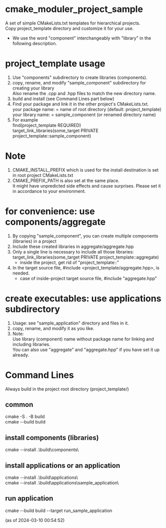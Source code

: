 # cmake_moduler_project_sample
A set of simple CMakeLists.txt templates for hierarchical projects.  
Copy project_template directory and customize it for your use.  
* We use the word "component" interchangeably with "library" in the following description.  

# project_template usage
1. Use "components" subdirectory to create libraries (components).  
2. copy, rename, and modify "sample_component" subdirectory for creating your library  
   Also rename the .cpp and .hpp files to match the new directory name.   
3. build and install (see Command Lines part below)  
4. Find your package and link it in the other project's CMakeLists.txt.    
   your package name: = name of root directory (default: project_template)  
   your library name: = sample_component (or renamed directory name)  
5. For example  
   find(project_template REQUIRED)  
   target_link_libraries(some_target PRIVATE project_template::sample_component)  

# Note
1. CMAKE_INSTALL_PREFIX which is used for the install destination is set in root project CMakeLists.txt  
2. CMAKE_PREFIX_PATH is also set at the same place.  
   It might have unpredicted side effects and cause surprises. Please set it in accordance to your environment.  

# for convenience: use components/aggregate
1. By copying "sample_component", you can create multiple components (libraries) in a project   
2. Include these created libraries in aggregate/aggregate.hpp  
3. Only a single line is necessary to include all those libraries:    
   target_link_libraries(some_target PRIVATE project_template::aggregate)  
   * inside the project, get rid of "project_template::"  
4. In the target source file, #include <project_template/aggregate.hpp>, is needed.  
   * case of inside-project target source file, #include "aggregate.hpp"  

# create executables: use applications subdirectory
1. Usage: see "sample_application" directory and files in it.  
2. copy, rename, and modify it as you like.  
3. Note:  
   Use library (component) name without package name for linking and including libraries.   
   You can also use "aggregate" and "aggregate.hpp" if you have set it up already.   

# Command Lines
Always build in the project root directory (project_template/)  

## common
cmake -S . -B build  
cmake --build build  

## install components (libraries)  
cmake --install .\build\components\  

## install applications or an application  
cmake --install .\build\applications\   
cmake --install .\build\applications\sample_application\  

## run application  
cmake --build build --target run_sample_application  

(as of 2024-03-10 00:54:52)